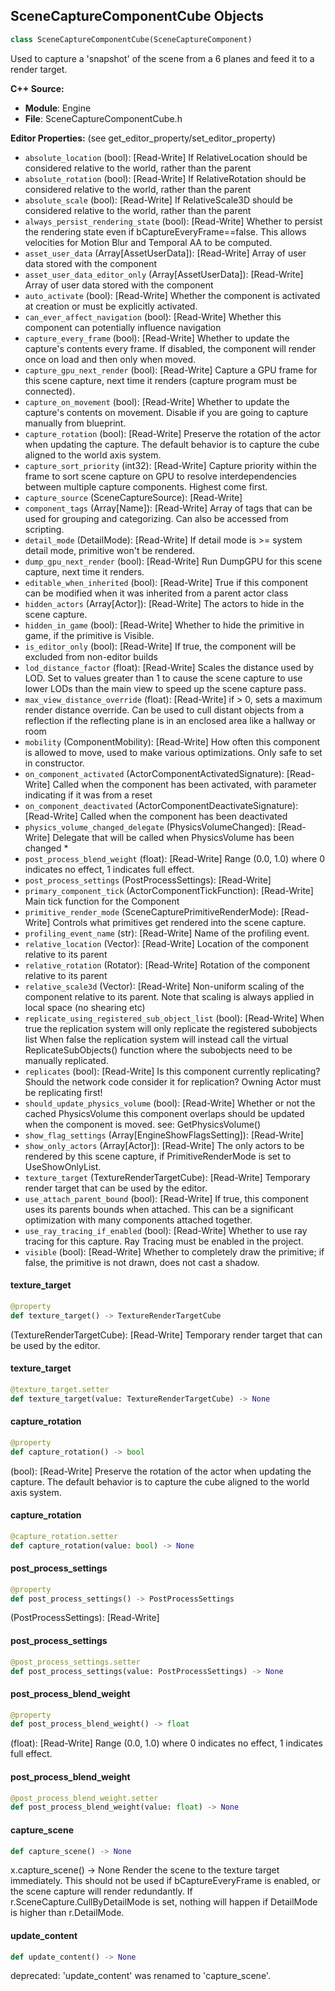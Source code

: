 ## SceneCaptureComponentCube Objects

```python
class SceneCaptureComponentCube(SceneCaptureComponent)
```

Used to capture a 'snapshot' of the scene from a 6 planes and feed it to a render target.

**C++ Source:**

- **Module**: Engine
- **File**: SceneCaptureComponentCube.h

**Editor Properties:** (see get_editor_property/set_editor_property)

- ``absolute_location`` (bool):  [Read-Write] If RelativeLocation should be considered relative to the world, rather than the parent
- ``absolute_rotation`` (bool):  [Read-Write] If RelativeRotation should be considered relative to the world, rather than the parent
- ``absolute_scale`` (bool):  [Read-Write] If RelativeScale3D should be considered relative to the world, rather than the parent
- ``always_persist_rendering_state`` (bool):  [Read-Write] Whether to persist the rendering state even if bCaptureEveryFrame==false.  This allows velocities for Motion Blur and Temporal AA to be computed.
- ``asset_user_data`` (Array[AssetUserData]):  [Read-Write] Array of user data stored with the component
- ``asset_user_data_editor_only`` (Array[AssetUserData]):  [Read-Write] Array of user data stored with the component
- ``auto_activate`` (bool):  [Read-Write] Whether the component is activated at creation or must be explicitly activated.
- ``can_ever_affect_navigation`` (bool):  [Read-Write] Whether this component can potentially influence navigation
- ``capture_every_frame`` (bool):  [Read-Write] Whether to update the capture's contents every frame.  If disabled, the component will render once on load and then only when moved.
- ``capture_gpu_next_render`` (bool):  [Read-Write] Capture a GPU frame for this scene capture, next time it renders (capture program must be connected).
- ``capture_on_movement`` (bool):  [Read-Write] Whether to update the capture's contents on movement.  Disable if you are going to capture manually from blueprint.
- ``capture_rotation`` (bool):  [Read-Write] Preserve the rotation of the actor when updating the capture. The default behavior is to capture the cube aligned to the world axis system.
- ``capture_sort_priority`` (int32):  [Read-Write] Capture priority within the frame to sort scene capture on GPU to resolve interdependencies between multiple capture components. Highest come first.
- ``capture_source`` (SceneCaptureSource):  [Read-Write]
- ``component_tags`` (Array[Name]):  [Read-Write] Array of tags that can be used for grouping and categorizing. Can also be accessed from scripting.
- ``detail_mode`` (DetailMode):  [Read-Write] If detail mode is >= system detail mode, primitive won't be rendered.
- ``dump_gpu_next_render`` (bool):  [Read-Write] Run DumpGPU for this scene capture, next time it renders.
- ``editable_when_inherited`` (bool):  [Read-Write] True if this component can be modified when it was inherited from a parent actor class
- ``hidden_actors`` (Array[Actor]):  [Read-Write] The actors to hide in the scene capture.
- ``hidden_in_game`` (bool):  [Read-Write] Whether to hide the primitive in game, if the primitive is Visible.
- ``is_editor_only`` (bool):  [Read-Write] If true, the component will be excluded from non-editor builds
- ``lod_distance_factor`` (float):  [Read-Write] Scales the distance used by LOD. Set to values greater than 1 to cause the scene capture to use lower LODs than the main view to speed up the scene capture pass.
- ``max_view_distance_override`` (float):  [Read-Write] if > 0, sets a maximum render distance override.  Can be used to cull distant objects from a reflection if the reflecting plane is in an enclosed area like a hallway or room
- ``mobility`` (ComponentMobility):  [Read-Write] How often this component is allowed to move, used to make various optimizations. Only safe to set in constructor.
- ``on_component_activated`` (ActorComponentActivatedSignature):  [Read-Write] Called when the component has been activated, with parameter indicating if it was from a reset
- ``on_component_deactivated`` (ActorComponentDeactivateSignature):  [Read-Write] Called when the component has been deactivated
- ``physics_volume_changed_delegate`` (PhysicsVolumeChanged):  [Read-Write] Delegate that will be called when PhysicsVolume has been changed *
- ``post_process_blend_weight`` (float):  [Read-Write] Range (0.0, 1.0) where 0 indicates no effect, 1 indicates full effect.
- ``post_process_settings`` (PostProcessSettings):  [Read-Write]
- ``primary_component_tick`` (ActorComponentTickFunction):  [Read-Write] Main tick function for the Component
- ``primitive_render_mode`` (SceneCapturePrimitiveRenderMode):  [Read-Write] Controls what primitives get rendered into the scene capture.
- ``profiling_event_name`` (str):  [Read-Write] Name of the profiling event.
- ``relative_location`` (Vector):  [Read-Write] Location of the component relative to its parent
- ``relative_rotation`` (Rotator):  [Read-Write] Rotation of the component relative to its parent
- ``relative_scale3d`` (Vector):  [Read-Write] Non-uniform scaling of the component relative to its parent.
  Note that scaling is always applied in local space (no shearing etc)
- ``replicate_using_registered_sub_object_list`` (bool):  [Read-Write] When true the replication system will only replicate the registered subobjects list
  When false the replication system will instead call the virtual ReplicateSubObjects() function where the subobjects need to be manually replicated.
- ``replicates`` (bool):  [Read-Write] Is this component currently replicating? Should the network code consider it for replication? Owning Actor must be replicating first!
- ``should_update_physics_volume`` (bool):  [Read-Write] Whether or not the cached PhysicsVolume this component overlaps should be updated when the component is moved.
  see: GetPhysicsVolume()
- ``show_flag_settings`` (Array[EngineShowFlagsSetting]):  [Read-Write]
- ``show_only_actors`` (Array[Actor]):  [Read-Write] The only actors to be rendered by this scene capture, if PrimitiveRenderMode is set to UseShowOnlyList.
- ``texture_target`` (TextureRenderTargetCube):  [Read-Write] Temporary render target that can be used by the editor.
- ``use_attach_parent_bound`` (bool):  [Read-Write] If true, this component uses its parents bounds when attached.
  This can be a significant optimization with many components attached together.
- ``use_ray_tracing_if_enabled`` (bool):  [Read-Write] Whether to use ray tracing for this capture. Ray Tracing must be enabled in the project.
- ``visible`` (bool):  [Read-Write] Whether to completely draw the primitive; if false, the primitive is not drawn, does not cast a shadow.

<a id="unreal.SceneCaptureComponentCube.texture_target"></a>

#### texture_target

```python
@property
def texture_target() -> TextureRenderTargetCube
```

(TextureRenderTargetCube):  [Read-Write] Temporary render target that can be used by the editor.

<a id="unreal.SceneCaptureComponentCube.texture_target"></a>

#### texture_target

```python
@texture_target.setter
def texture_target(value: TextureRenderTargetCube) -> None
```

<a id="unreal.SceneCaptureComponentCube.capture_rotation"></a>

#### capture_rotation

```python
@property
def capture_rotation() -> bool
```

(bool):  [Read-Write] Preserve the rotation of the actor when updating the capture. The default behavior is to capture the cube aligned to the world axis system.

<a id="unreal.SceneCaptureComponentCube.capture_rotation"></a>

#### capture_rotation

```python
@capture_rotation.setter
def capture_rotation(value: bool) -> None
```

<a id="unreal.SceneCaptureComponentCube.post_process_settings"></a>

#### post_process_settings

```python
@property
def post_process_settings() -> PostProcessSettings
```

(PostProcessSettings):  [Read-Write]

<a id="unreal.SceneCaptureComponentCube.post_process_settings"></a>

#### post_process_settings

```python
@post_process_settings.setter
def post_process_settings(value: PostProcessSettings) -> None
```

<a id="unreal.SceneCaptureComponentCube.post_process_blend_weight"></a>

#### post_process_blend_weight

```python
@property
def post_process_blend_weight() -> float
```

(float):  [Read-Write] Range (0.0, 1.0) where 0 indicates no effect, 1 indicates full effect.

<a id="unreal.SceneCaptureComponentCube.post_process_blend_weight"></a>

#### post_process_blend_weight

```python
@post_process_blend_weight.setter
def post_process_blend_weight(value: float) -> None
```

<a id="unreal.SceneCaptureComponentCube.capture_scene"></a>

#### capture_scene

```python
def capture_scene() -> None
```

x.capture_scene() -> None
Render the scene to the texture target immediately.
This should not be used if bCaptureEveryFrame is enabled, or the scene capture will render redundantly.
If r.SceneCapture.CullByDetailMode is set, nothing will happen if DetailMode is higher than r.DetailMode.

<a id="unreal.SceneCaptureComponentCube.update_content"></a>

#### update_content

```python
def update_content() -> None
```

deprecated: 'update_content' was renamed to 'capture_scene'.

<a id="unreal.SceneCaptureCube"></a>